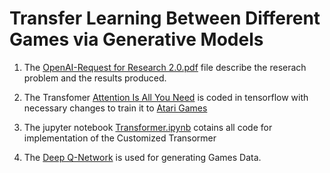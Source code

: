 # Transfer Learning Between Different Games via Generative Models #
1. The [OpenAI-Request for Research 2.0.pdf](https://github.com/hamzafar/transfer_learning_games/blob/main/OpenAI-Request%20for%20Research%202.0.pdf) file describe the reserach problem and the results produced.

2. The Transfomer [Attention Is All You Need](https://papers.nips.cc/paper/7181-attention-is-all-you-need.pdf) is coded in tensorflow with necessary changes to train it to [Atari Games](https://gym.openai.com/)

  1. The jupyter notebook [Transformer.ipynb](https://github.com/hamzafar/transfer_learning_games/blob/main/Transformer.ipynb) cotains all code for implementation of the   Customized Transormer

3. The [Deep Q-Network](https://web.stanford.edu/class/psych209/Readings/MnihEtAlHassibis15NatureControlDeepRL.pdf) is used for generating Games Data. 
